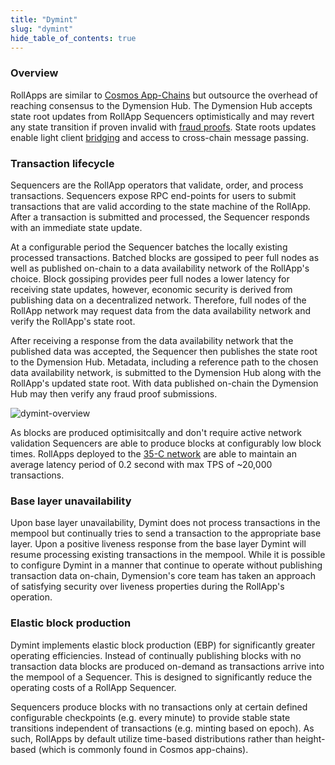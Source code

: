 ```yaml
---
title: "Dymint"
slug: "dymint"
hide_table_of_contents: true
---
```


### Overview

RollApps are similar to [Cosmos App-Chains](https://docs.cosmos.network/v0.46/intro/why-app-specific.html) but outsource the overhead of reaching consensus to the Dymension Hub. The Dymension Hub accepts state root updates from RollApp Sequencers optimistically and may revert any state transition if proven invalid with [fraud proofs](https://www.paradigm.xyz/2021/01/almost-everything-you-need-to-know-about-optimistic-rollup). State roots updates enable light client [bridging](bridging.md) and access to cross-chain message passing.

### Transaction lifecycle

Sequencers are the RollApp operators that validate, order, and process transactions. Sequencers expose RPC end-points for users to submit transactions that are valid according to the state machine of the RollApp. After a transaction is submitted and processed, the Sequencer responds with an immediate state update.

At a configurable period the Sequencer batches the locally existing processed transactions. Batched blocks are gossiped to peer full nodes as well as published on-chain to a data availability network of the RollApp's choice. Block gossiping provides peer full nodes a lower latency for receiving state updates, however, economic security is derived from publishing data on a decentralized network. Therefore, full nodes of the RollApp network may request data from the data availability network and verify the RollApp's state root.

After receiving a response from the data availability network that the published data was accepted, the Sequencer then publishes the state root to the Dymension Hub. Metadata, including a reference path to the chosen data availability network, is submitted to the Dymension Hub along with the RollApp's updated state root. With data published on-chain the Dymension Hub may then verify any fraud proof submissions.

<div class="image-container-secondary">
    <img class="image--primary" src={require('../images/dymint-block-production.png').default} alt="dymint-overview" />
</div>

As blocks are produced optimisitcally and don't require active network validation Sequencers are able to produce blocks at configurably low block times. RollApps deployed to the [35-C network](https://github.com/dymensionxyz/testnets/tree/main/dymension-hub/35-C) are able to maintain an average latency period of 0.2 second with max TPS of ~20,000 transactions.

### Base layer unavailability

Upon base layer unavailability, Dymint does not process transactions in the mempool but continually tries to send a transaction to the appropriate base layer. Upon a positive liveness response from the base layer Dymint will resume processing existing transactions in the mempool. While it is possible to configure Dymint in a manner that continue to operate without publishing transaction data on-chain, Dymension's core team has taken an approach of satisfying security over liveness properties during the RollApp's operation.

### Elastic block production

Dymint implements elastic block production (EBP) for significantly greater operating efficiencies. Instead of continually publishing blocks with no transaction data blocks are produced on-demand as transactions arrive into the mempool of a Sequencer. This is designed to significantly reduce the operating costs of a RollApp Sequencer.

Sequencers produce blocks with no transactions only at certain defined configurable checkpoints (e.g. every minute) to provide stable state transitions independent of transactions (e.g. minting based on epoch). As such, RollApps by default utilize time-based distributions rather than height-based (which is commonly found in Cosmos app-chains).
